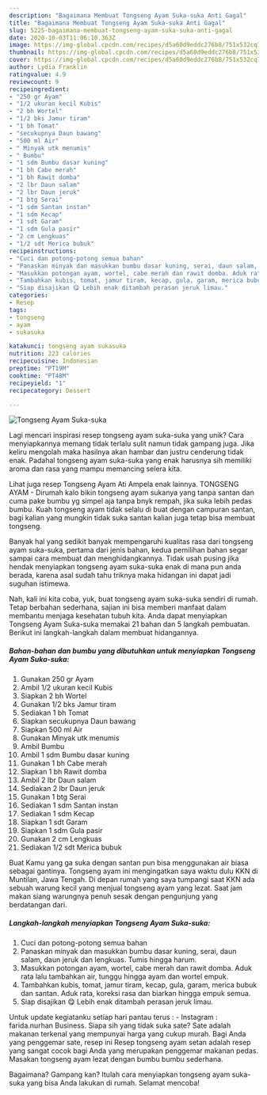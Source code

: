 ```yaml
---
description: "Bagaimana Membuat Tongseng Ayam Suka-suka Anti Gagal"
title: "Bagaimana Membuat Tongseng Ayam Suka-suka Anti Gagal"
slug: 5225-bagaimana-membuat-tongseng-ayam-suka-suka-anti-gagal
date: 2020-10-03T11:06:10.363Z
image: https://img-global.cpcdn.com/recipes/d5a60d9eddc276b8/751x532cq70/tongseng-ayam-suka-suka-foto-resep-utama.jpg
thumbnail: https://img-global.cpcdn.com/recipes/d5a60d9eddc276b8/751x532cq70/tongseng-ayam-suka-suka-foto-resep-utama.jpg
cover: https://img-global.cpcdn.com/recipes/d5a60d9eddc276b8/751x532cq70/tongseng-ayam-suka-suka-foto-resep-utama.jpg
author: Lydia Franklin
ratingvalue: 4.9
reviewcount: 9
recipeingredient:
- "250 gr Ayam"
- "1/2 ukuran kecil Kubis"
- "2 bh Wortel"
- "1/2 bks Jamur tiram"
- "1 bh Tomat"
- "secukupnya Daun bawang"
- "500 ml Air"
- " Minyak utk menumis"
- " Bumbu"
- "1 sdm Bumbu dasar kuning"
- "1 bh Cabe merah"
- "1 bh Rawit domba"
- "2 lbr Daun salam"
- "2 lbr Daun jeruk"
- "1 btg Serai"
- "1 sdm Santan instan"
- "1 sdm Kecap"
- "1 sdt Garam"
- "1 sdm Gula pasir"
- "2 cm Lengkuas"
- "1/2 sdt Merica bubuk"
recipeinstructions:
- "Cuci dan potong-potong semua bahan"
- "Panaskan minyak dan masukkan bumbu dasar kuning, serai, daun salam, daun jeruk dan lengkuas. Tumis hingga harum."
- "Masukkan potongan ayam, wortel, cabe merah dan rawit domba. Aduk rata lalu tambahkan air, tunggu hingga ayam dan wortel empuk."
- "Tambahkan kubis, tomat, jamur tiram, kecap, gula, garam, merica bubuk dan santan. Aduk rata, koreksi rasa dan biarkan hingga empuk semua."
- "Siap disajikan 😋 Lebih enak ditambah perasan jeruk limau."
categories:
- Resep
tags:
- tongseng
- ayam
- sukasuka

katakunci: tongseng ayam sukasuka 
nutrition: 223 calories
recipecuisine: Indonesian
preptime: "PT19M"
cooktime: "PT48M"
recipeyield: "1"
recipecategory: Dessert

---
```



![Tongseng Ayam Suka-suka](https://img-global.cpcdn.com/recipes/d5a60d9eddc276b8/751x532cq70/tongseng-ayam-suka-suka-foto-resep-utama.jpg)

Lagi mencari inspirasi resep tongseng ayam suka-suka yang unik? Cara menyiapkannya memang tidak terlalu sulit namun tidak gampang juga. Jika keliru mengolah maka hasilnya akan hambar dan justru cenderung tidak enak. Padahal tongseng ayam suka-suka yang enak harusnya sih memiliki aroma dan rasa yang mampu memancing selera kita.

Lihat juga resep Tongseng Ayam Ati Ampela enak lainnya. TONGSENG AYAM - Dirumah kalo bikin tongseng ayam sukanya yang tanpa santan dan cuma pake bumbu yg simpel aja tanpa bnyk rempah, jika suka lebih pedas bumbu. Kuah tongseng ayam tidak selalu di buat dengan campuran santan, bagi kalian yang mungkin tidak suka santan kalian juga tetap bisa membuat tongseng.

Banyak hal yang sedikit banyak mempengaruhi kualitas rasa dari tongseng ayam suka-suka, pertama dari jenis bahan, kedua pemilihan bahan segar sampai cara membuat dan menghidangkannya. Tidak usah pusing jika hendak menyiapkan tongseng ayam suka-suka enak di mana pun anda berada, karena asal sudah tahu triknya maka hidangan ini dapat jadi suguhan istimewa.


Nah, kali ini kita coba, yuk, buat tongseng ayam suka-suka sendiri di rumah. Tetap berbahan sederhana, sajian ini bisa memberi manfaat dalam membantu menjaga kesehatan tubuh kita. Anda dapat menyiapkan Tongseng Ayam Suka-suka memakai 21 bahan dan 5 langkah pembuatan. Berikut ini langkah-langkah dalam membuat hidangannya.

<!--inarticleads1-->

##### Bahan-bahan dan bumbu yang dibutuhkan untuk menyiapkan Tongseng Ayam Suka-suka:

1. Gunakan 250 gr Ayam
1. Ambil 1/2 ukuran kecil Kubis
1. Siapkan 2 bh Wortel
1. Gunakan 1/2 bks Jamur tiram
1. Sediakan 1 bh Tomat
1. Siapkan secukupnya Daun bawang
1. Siapkan 500 ml Air
1. Gunakan  Minyak utk menumis
1. Ambil  Bumbu
1. Ambil 1 sdm Bumbu dasar kuning
1. Gunakan 1 bh Cabe merah
1. Siapkan 1 bh Rawit domba
1. Ambil 2 lbr Daun salam
1. Sediakan 2 lbr Daun jeruk
1. Gunakan 1 btg Serai
1. Sediakan 1 sdm Santan instan
1. Sediakan 1 sdm Kecap
1. Siapkan 1 sdt Garam
1. Siapkan 1 sdm Gula pasir
1. Gunakan 2 cm Lengkuas
1. Sediakan 1/2 sdt Merica bubuk


Buat Kamu yang ga suka dengan santan pun bisa menggunakan air biasa sebagai gantinya. Tongseng ayam ini mengingatkan saya waktu dulu KKN di Muntilan, Jawa Tengah. Di depan rumah yang saya tumpangi saat KKN ada sebuah warung kecil yang menjual tongseng ayam yang lezat. Saat jam makan siang warungnya penuh sesak dengan pengunjung yang berdatangan dari. 

<!--inarticleads2-->

##### Langkah-langkah menyiapkan Tongseng Ayam Suka-suka:

1. Cuci dan potong-potong semua bahan
1. Panaskan minyak dan masukkan bumbu dasar kuning, serai, daun salam, daun jeruk dan lengkuas. Tumis hingga harum.
1. Masukkan potongan ayam, wortel, cabe merah dan rawit domba. Aduk rata lalu tambahkan air, tunggu hingga ayam dan wortel empuk.
1. Tambahkan kubis, tomat, jamur tiram, kecap, gula, garam, merica bubuk dan santan. Aduk rata, koreksi rasa dan biarkan hingga empuk semua.
1. Siap disajikan 😋 Lebih enak ditambah perasan jeruk limau.


Untuk update kegiatanku setiap hari pantau terus : - Instagram : farida.nurhan Business. Siapa sih yang tidak suka sate? Sate adalah makanan terkenal yang mempunyai harga yang cukup murah. Bagi Anda yang penggemar sate, resep ini Resep tongseng ayam setan adalah resep yang sangat cocok bagi Anda yang merupakan penggemar makanan pedas. Masakan tongseng ayam lezat dengan bumbu bumbu sederhana. 

Bagaimana? Gampang kan? Itulah cara menyiapkan tongseng ayam suka-suka yang bisa Anda lakukan di rumah. Selamat mencoba!
